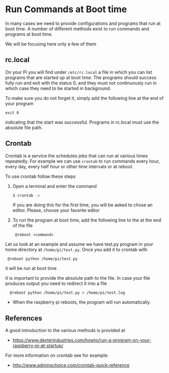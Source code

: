 # Run Commands at Boot time

In many cases we need to provide configurations and programs that run
at boot time.  A number of different methods exist to run commands and
programs at boot time.


We will be focusing here only a few of them

## rc.local

On your Pi you will find under `/etc/rc.local` a file in which you can
list programs that are started up at boot time. The programs should
success fully run and exit with the status 0, and they must not
continuously run in which case they need to be started in background.

To make sure you do not forget it, simply add the following line at
the end of your program

    exit 0

indicating that the start was successful. Programs in rc.local must
use the absolute file path.

## Crontab


Crontab is a service the schedules jobs that can run at
various times repeatedly.  For example we can use `crontab` to run
commands every hour, every day, every half hour or other time
intervals or at reboot.

To use crontab follow these steps


1. Open a terminal and enter the command

   ```bash
   $ crontab -e
   ```
   
   If you are doing this for the first time, you will be asked to chose
   an editor. Please, choose your favorite editor
2. To run the program at boot time, add the following line to the at the end
   of the file

        @reboot <command>


Let us look at an example and assume we have test.py program in your
home directory at `/home/pi/test.py`. Once you add it to crontab with

     @reboot python /home/pi/test.py

it will be run at boot time

It is important to provide the absolute path to the file. In case your
file produces output you need to redirect it into a file

      @reboot python /home/pi/test.py > /home/pi/test.log


* When the raspberry pi reboots, the program will run automatically.


## References

A good introduction to the various methods is provided at

* <https://www.dexterindustries.com/howto/run-a-program-on-your-raspberry-pi-at-startup/>

For more information on crontab see for example:

* <http://www.adminschoice.com/crontab-quick-reference>

